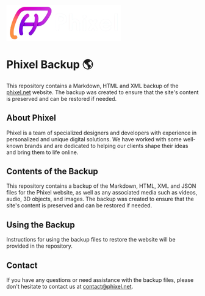 
<a href="https://phixel.net" target="_blank"><img src="Page/phixel/media/9aafa887/logo-h.png" width="300px" alt="Phixel" title="Phixel"></a>

# Phixel Backup 🌎

This repository contains a Markdown, HTML and XML backup of the <a href="https://phixel.net" target="_blank" title="Phixel">phixel.net</a> website. The backup was created to ensure that the site's content is preserved and can be restored if needed.

## About Phixel

Phixel is a team of specialized designers and developers with experience in personalized and unique digital solutions. We have worked with some well-known brands and are dedicated to helping our clients shape their ideas and bring them to life online.

## Contents of the Backup

This repository contains a backup of the Markdown, HTML, XML and JSON files for the Phixel website, as well as any associated media such as videos, audio, 3D objects, and images. The backup was created to ensure that the site's content is preserved and can be restored if needed. 

## Using the Backup

Instructions for using the backup files to restore the website will be provided in the repository.

## Contact

If you have any questions or need assistance with the backup files, please don't hesitate to contact us at [contact@phixel.net](mailto:contact@phixel.net).

